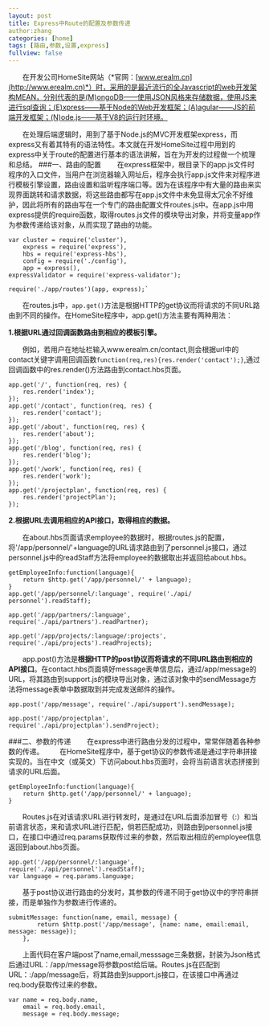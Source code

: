 ```yaml
---
layout: post
title: Express中Route的配置及参数传递
author:zhang
categories: [home]
tags: [路由,参数,设置,express]
fullview: false
---
```


　　在开发公司HomeSite网站（*官网：[www.erealm.cn](http://www.erealm.cn)*）时，采用的是最近流行的全Javascript的web开发架构MEAN，分别代表的是(M)ongoDB——使用JSON风格来存储数据，使用JS来进行sql查询；(E)xpress——基于Node的Web开发框架；(A)agular——JS的前端开发框架；(N)ode.js——基于V8的运行时环境。
    
　　在处理后端逻辑时，用到了基于Node.js的MVC开发框架express，而express又有着其特有的语法特性。本文就在开发HomeSite过程中用到的express中关于route的配置进行基本的语法讲解，旨在为开发的过程做一个梳理和总结。
###一、路由的配置
　　在express框架中，根目录下的app.js文件时程序的入口文件，当用户在浏览器输入网址后，程序会执行app.js文件来对程序进行模板引擎设置，路由设置和监听程序端口等。因为在该程序中有大量的路由来实现界面跳转和请求数据，将这些路由都写在app.js文件中未免显得太冗余不好维护，因此将所有的路由写在一个专门的路由配置文件routes.js中。在app.js中用express提供的require函数，取得routes.js文件的模块导出对象，并将变量app作为参数传递给该对象，从而实现了路由的功能。
　　

    var cluster = require('cluster'),
        express = require('express'),
        hbs = require('express-hbs'),
        config = require('./config'),
        app = express(),
    expressValidator = require('express-validator');

    require('./app/routes')(app, express);`


　　在routes.js中，`app.get()`方法是根据HTTP的get协议而将请求的不同URL路由到不同的操作。在HomeSite程序中，app.get()方法主要有两种用法：

**1.根据URL通过回调函数路由到相应的模板引擎。**

　　例如，若用户在地址栏输入www.erealm.cn/contact,则会根据url中的contact关键字调用回调函数`function(req,res){res.render('contact');}`,通过回调函数中的res.render()方法路由到contact.hbs页面。

    app.get('/', function(req, res) {
        res.render('index');
    });
    app.get('/contact', function(req, res) {
        res.render('contact');
    });
    app.get('/about', function(req, res) {
        res.render('about');
    });
    app.get('/blog', function(req, res) {
        res.render('blog');
    });
    app.get('/work', function(req, res) {
        res.render('work');
    });
    app.get('/projectplan', function(req, res) {
        res.render('projectPlan');
    });

**2.根据URL去调用相应的API接口，取得相应的数据。**

　　在about.hbs页面请求employee的数据时，根据routes.js的配置，将'/app/personnel/'+language的URL请求路由到了personnel.js接口，通过personnel.js中的readStaff方法将employee的数据取出并返回给about.hbs。

    getEmployeeInfo:function(language){
        return $http.get('/app/personnel/' + language);
    }
    app.get('/app/personnel/:language', require('./api/    personnel').readStaff);

    app.get('/app/partners/:language', require('./api/partners').readPartner);

    app.get('/app/projects/:language/:projects', require('./api/projects').readProjects);
    
　　app.post()方法是**根据HTTP的post协议而将请求的不同URL路由到相应的API接口**。在contact.hbs页面填好message表单信息后，通过/app/message的URL，将其路由到support.js的模块导出对象，通过该对象中的sendMessage方法将message表单中数据取到并完成发送邮件的操作。

    app.post('/app/message', require('./api/support').sendMessage);

    app.post('/app/projectplan', require('./api/projectplan').sendProject);

###二、参数的传递
　　在express中进行路由分发的过程中，常常伴随着各种参数的传递。
　　在HomeSite程序中，基于get协议的参数传递是通过字符串拼接实现的。当在中文（或英文）下访问about.hbs页面时，会将当前语言状态拼接到请求的URL后面。

    getEmployeeInfo:function(language){
        return $http.get('/app/personnel/' + language);
    }

 　　Routes.js在对该请求URL进行转发时，是通过在URL后面添加冒号（:）和当前语言状态，来和请求URL进行匹配，倘若匹配成功，则路由到personnel.js接口，在接口中通过req.params获取传过来的参数，然后取出相应的employee信息返回到about.hbs页面。

    app.get('/app/personnel/:language', require('./api/personnel').readStaff);
    var language = req.params.language;

　　基于post协议进行路由的分发时，其参数的传递不同于get协议中的字符串拼接，而是单独作为参数进行传递的。

    submitMessage: function(name, email, message) {
            return $http.post('/app/message', {name: name, email:email, message: message});
        },
　　上面代码在客户端post了name,email,messsage三条数据，封装为Json格式后通过URL：/app/message将参数post给后端。Routes.js在匹配到URL：:/app/message后，将其路由到support.js接口，在该接口中再通过req.body获取传过来的参数。
 
    var name = req.body.name,
        email = req.body.email,
        message = req.body.message;

